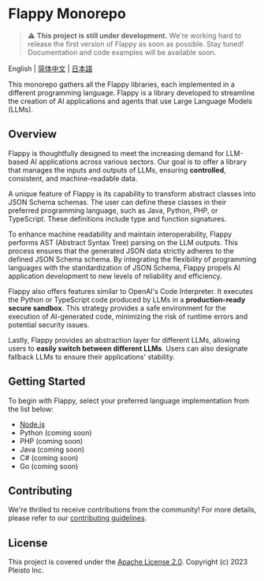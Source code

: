 # Flappy Monorepo

> :warning: **This project is still under development.** We're working hard to release the first version of Flappy as soon as possible. Stay tuned! Documentation and code examples will be available soon.

English | [简体中文](./README.zh-Hans.md) | [日本語](./README.ja.md)

This monorepo gathers all the Flappy libraries, each implemented in a different programming language. Flappy is a library developed to streamline the creation of AI applications and agents that use Large Language Models (LLMs).

## Overview

Flappy is thoughtfully designed to meet the increasing demand for LLM-based AI applications across various sectors. Our goal is to offer a library that manages the inputs and outputs of LLMs, ensuring **controlled**, consistent, and machine-readable data.

A unique feature of Flappy is its capability to transform abstract classes into JSON Schema schemas. The user can define these classes in their preferred programming language, such as Java, Python, PHP, or TypeScript. These definitions include type and function signatures.

To enhance machine readability and maintain interoperability, Flappy performs AST (Abstract Syntax Tree) parsing on the LLM outputs. This process ensures that the generated JSON data strictly adheres to the defined JSON Schema schema. By integrating the flexibility of programming languages with the standardization of JSON Schema, Flappy propels AI application development to new levels of reliability and efficiency.

Flappy also offers features similar to OpenAI's Code Interpreter. It executes the Python or TypeScript code produced by LLMs in a **production-ready secure sandbox**. This strategy provides a safe environment for the execution of AI-generated code, minimizing the risk of runtime errors and potential security issues.

Lastly, Flappy provides an abstraction layer for different LLMs, allowing users to **easily switch between different LLMs**. Users can also designate fallback LLMs to ensure their applications' stability.

## Getting Started

To begin with Flappy, select your preferred language implementation from the list below:

- [Node.js](./packages/nodejs/README.md)
- Python (coming soon)
- PHP (coming soon)
- Java (coming soon)
- C# (coming soon)
- Go (coming soon)

## Contributing

We're thrilled to receive contributions from the community! For more details, please refer to our [contributing guidelines](./CONTRIBUTING.md).

## License

This project is covered under the [Apache License 2.0](./LICENSE). Copyright (c) 2023 Pleisto Inc.
